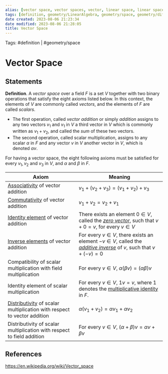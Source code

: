 ```yaml
---
alias: [vector space, vector spaces, vector, linear space, linear spaces]
tags: [definition, geometry/LinearAlgebra, geometry/space, geometry/differential]
date created: 2023-08-06 21:23:34
date modified: 2023-08-06 21:28:05
title: Vector Space
---
```


Tags: #definition | #geometry/space

# Vector Space

## Statements

**Definition**. A _vector space_ over a field $F$ is a set $V$ together with two binary operations that satisfy the eight axioms listed below. In this context, the elements of $V$ are commonly called _vectors_, and the elements of $F$ are called _scalars_.
- The first operation, called _vector addition_ or simply _addition_ assigns to any two vectors $v_1$ and $v_1$ in $V$ a third vector in $V$ which is commonly written as $v_1+v_2$, and called the _sum_ of these two vectors.
- The second operation, called scalar multiplication, assigns to any scalar $\alpha$ in $F$ and any vector $v$ in $V$ another vector in $V$, which is denoted $\alpha v$.

For having a vector space, the eight following axioms must be satisfied for every $v_1,v_2$ and $v_3$ in $V$, and $\alpha$ and $\beta$ in $F$.

| Axiom | Meaning |
| --- | --- |
| [Associativity](https://en.wikipedia.org/wiki/Associativity "Associativity") of vector addition | $v_1 + (v_2 + v_3) = (v_1 + v_2) + v_3$ |
| [Commutativity](https://en.wikipedia.org/wiki/Commutativity "Commutativity") of vector addition | $v_1+v_2=v_2+v_1$ |
| [Identity element](https://en.wikipedia.org/wiki/Identity_element "Identity element") of vector addition | There exists an element $0\in V$, called the _[zero vector](https://en.wikipedia.org/wiki/Zero_vector "Zero vector")_, such that $v+0=v$, for every $v\in V$ |
| [Inverse elements](https://en.wikipedia.org/wiki/Inverse_element "Inverse element") of vector addition | For every $v\in V$, there exists an element $-v\in V$, called the _[additive inverse](https://en.wikipedia.org/wiki/Additive_inverse "Additive inverse")_ of $v$, such that $v + (-v) = 0$ |
| Compatibility of scalar multiplication with field multiplication | For every $v\in V$, $\alpha(\beta v)=(\alpha\beta)v$ |
| Identity element of scalar multiplication | For every $v\in V$, $1v=v$, where 1 denotes the [multiplicative identity](https://en.wikipedia.org/wiki/Multiplicative_identity "Multiplicative identity") in $F$. |
| [Distributivity](https://en.wikipedia.org/wiki/Distributivity "Distributivity") of scalar multiplication with respect to vector addition   | $\alpha(v_1+v_2)=\alpha v_1+\alpha v_2$ |
| Distributivity of scalar multiplication with respect to field addition | For every $v\in V$, $(\alpha+\beta)v=\alpha v+\beta v$ |

## References

https://en.wikipedia.org/wiki/Vector_space